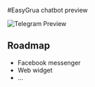 #EasyGrua chatbot preview

![Telegram Preview](https://screenshotscdn.firefoxusercontent.com/images/0ca12f04-8653-4d14-9c77-ab97676e2bb2.png)

## Roadmap
- Facebook messenger
- Web widget
- ...

